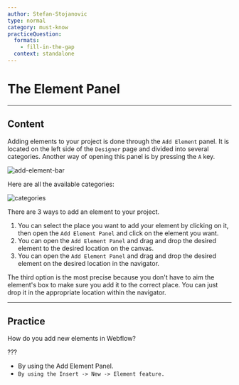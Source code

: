 ```yaml
---
author: Stefan-Stojanovic
type: normal
category: must-know
practiceQuestion:
  formats:
    - fill-in-the-gap
  context: standalone
---
```


# The Element Panel


---

## Content

Adding elements to your project is done through the `Add Element` panel. It is located on the left side of the `Designer` page and divided into several categories. Another way of opening this panel is by pressing the `A` key.

![add-element-bar](https://img.enkipro.com/b51113cb0c5d67f7fba96474f7847178.png)

Here are all the available categories:

![categories](https://img.enkipro.com/bf5476f45a3949d799dfe79d010e3436.png)

There are 3 ways to add an element to your project. 

1. You can select the place you want to add your element by clicking on it, then open the `Add Element Panel` and click on the element you want.
2. You can open the `Add Element Panel` and drag and drop the desired element to the desired location on the canvas.
3. You can open the `Add Element Panel` and drag and drop the desired element on the desired location in the navigator.

The third option is the most precise because you don't have to aim the element's box to make sure you add it to the correct place. You can just drop it in the appropriate location within the navigator.


---

## Practice

How do you add new elements in Webflow?

???

- By using the Add Element Panel.
- `By using the Insert -> New -> Element feature.`
